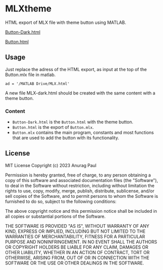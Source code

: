 # MLXtheme
HTML export of MLX file with theme button using MATLAB.

[Button-Dark.html](https://anuragpaul0.github.io/MLXtheme/Button-Dark.html)

[Button.html](https://anuragpaul0.github.io/MLXtheme/Button.html)

## Usage

Just replace the adress of the HTML export, as input at the top of the Button.mlx file in matlab.

```
ad = '/MATLAB Drive/MLX.html'
```
A new file MLX-dark.html should be created with the same content with a theme button.

### Content

* `Button-Dark.html` is the `Button.html` with the theme button.
* `Button.html` is the export of `Button.mlx`.
* `Button.mlx` contains the main program, constants and most functions that are used to add the button with its functionality.

## License

MIT License
Copyright (c) 2023 Anurag Paul

Permission is hereby granted, free of charge, to any person obtaining a copy of this software and associated documentation files (the "Software"), to deal in the Software without restriction, including without limitation the rights to use, copy, modify, merge, publish, distribute, sublicense, and/or sell copies of the Software, and to permit persons to whom the Software is furnished to do so, subject to the following conditions:

The above copyright notice and this permission notice shall be included in all copies or substantial portions of the Software.

THE SOFTWARE IS PROVIDED "AS IS", WITHOUT WARRANTY OF ANY KIND, EXPRESS OR IMPLIED, INCLUDING BUT NOT LIMITED TO THE WARRANTIES OF MERCHANTABILITY, FITNESS FOR A PARTICULAR PURPOSE AND NONINFRINGEMENT. IN NO EVENT SHALL THE AUTHORS OR COPYRIGHT HOLDERS BE LIABLE FOR ANY CLAIM, DAMAGES OR OTHER LIABILITY, WHETHER IN AN ACTION OF CONTRACT, TORT OR OTHERWISE, ARISING FROM, OUT OF OR IN CONNECTION WITH THE SOFTWARE OR THE USE OR OTHER DEALINGS IN THE SOFTWARE.
